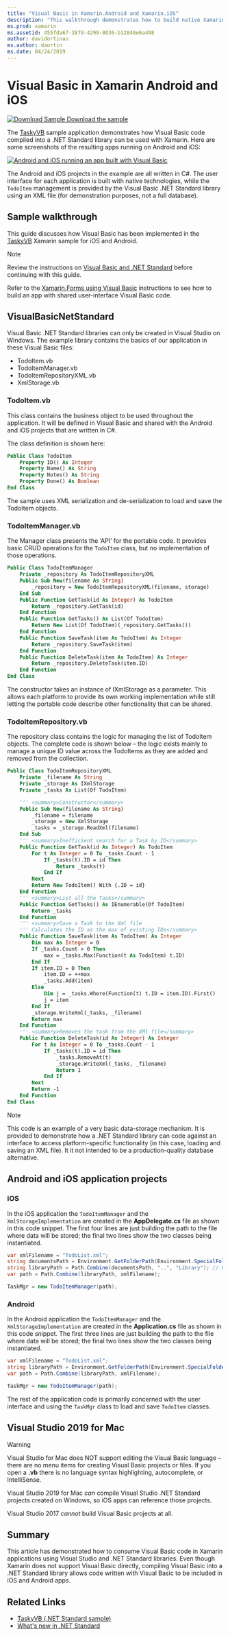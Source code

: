 ```yaml
---
title: "Visual Basic in Xamarin.Android and Xamarin.iOS"
description: "This walkthrough demonstrates how to build native Xamarin.iOS and Xamarin.Android apps that use business logic written in Visual Basic.NET."
ms.prod: xamarin
ms.assetid: 455fda67-3879-4299-8036-b12840e6a498
author: davidortinau
ms.author: daortin
ms.date: 04/24/2019
---
```


# Visual Basic in Xamarin Android and iOS

[![Download Sample](~/media/shared/download.png) Download the sample](/samples/xamarin/mobile-samples/visualbasic-taskyvb/)

The [TaskyVB](/samples/xamarin/mobile-samples/visualbasic-taskyvb/) sample application demonstrates how Visual Basic code compiled into a .NET Standard library can be used with Xamarin. Here are some screenshots of the resulting apps running on Android and iOS:

 [![Android and iOS running an app built with Visual Basic](native-apps-images/simulators-sml.png)](native-apps-images/simulators.png#lightbox)

The Android and iOS projects in the example are all written in C#. The user interface for each application is built with native technologies, while the `TodoItem` management is provided by the Visual Basic .NET Standard library using an XML file (for demonstration purposes, not a full database).

## Sample walkthrough

This guide discusses how Visual Basic has been implemented in the
[TaskyVB](https://github.com/xamarin/mobile-samples/tree/master/VisualBasic/TaskyVB)
Xamarin sample for iOS and Android.

> [!NOTE]
> Review the instructions on [Visual Basic and .NET Standard](index.md) before continuing with this guide.
>
> Refer to the [Xamarin.Forms using Visual Basic](xamarin-forms.md) instructions to see how to build an app with shared user-interface Visual Basic code.

## VisualBasicNetStandard

Visual Basic .NET Standard libraries can only be created in Visual Studio on Windows.
The example library contains the basics of our application in these Visual Basic files:

- TodoItem.vb
- TodoItemManager.vb
- TodoItemRepositoryXML.vb
- XmlStorage.vb

### TodoItem.vb

This class contains the business object to be used throughout the application. It will be defined in Visual Basic and shared with the Android and iOS projects that are written in C#.

The class definition is shown here:

```vb
Public Class TodoItem
    Property ID() As Integer
    Property Name() As String
    Property Notes() As String
    Property Done() As Boolean
End Class
```

The sample uses XML serialization and de-serialization to load and save the TodoItem objects.

### TodoItemManager.vb

The Manager class presents the ‘API’ for the portable code. It provides basic CRUD operations for the `TodoItem` class, but no implementation of those operations.

```vb
Public Class TodoItemManager
    Private _repository As TodoItemRepositoryXML
    Public Sub New(filename As String)
        _repository = New TodoItemRepositoryXML(filename, storage)
    End Sub
    Public Function GetTask(id As Integer) As TodoItem
        Return _repository.GetTask(id)
    End Function
    Public Function GetTasks() As List(Of TodoItem)
        Return New List(Of TodoItem)(_repository.GetTasks())
    End Function
    Public Function SaveTask(item As TodoItem) As Integer
        Return _repository.SaveTask(item)
    End Function
    Public Function DeleteTask(item As TodoItem) As Integer
        Return _repository.DeleteTask(item.ID)
    End Function
End Class
```

The constructor takes an instance of IXmlStorage as a parameter. This allows each platform to provide its own working implementation while still letting the portable code describe other functionality that can be shared.

### TodoItemRepository.vb

The repository class contains the logic for managing the list of TodoItem objects. The complete code is shown below – the logic exists mainly to manage a unique ID value across the TodoItems as they are added and removed from the collection.

```vb
Public Class TodoItemRepositoryXML
    Private _filename As String
    Private _storage As IXmlStorage
    Private _tasks As List(Of TodoItem)

    ''' <summary>Constructor</summary>
    Public Sub New(filename As String)
        _filename = filename
        _storage = New XmlStorage
        _tasks = _storage.ReadXml(filename)
    End Sub
    ''' <summary>Inefficient search for a Task by ID</summary>
    Public Function GetTask(id As Integer) As TodoItem
        For t As Integer = 0 To _tasks.Count - 1
            If _tasks(t).ID = id Then
                Return _tasks(t)
            End If
        Next
        Return New TodoItem() With {.ID = id}
    End Function
    ''' <summary>List all the Tasks</summary>
    Public Function GetTasks() As IEnumerable(Of TodoItem)
        Return _tasks
    End Function
    ''' <summary>Save a Task to the Xml file
    ''' Calculates the ID as the max of existing IDs</summary>
    Public Function SaveTask(item As TodoItem) As Integer
        Dim max As Integer = 0
        If _tasks.Count > 0 Then
            max = _tasks.Max(Function(t As TodoItem) t.ID)
        End If
        If item.ID = 0 Then
            item.ID = ++max
            _tasks.Add(item)
        Else
            Dim j = _tasks.Where(Function(t) t.ID = item.ID).First()
            j = item
        End If
        _storage.WriteXml(_tasks, _filename)
        Return max
    End Function
    ''' <summary>Removes the task from the XMl file</summary>
    Public Function DeleteTask(id As Integer) As Integer
        For t As Integer = 0 To _tasks.Count - 1
            If _tasks(t).ID = id Then
                _tasks.RemoveAt(t)
                _storage.WriteXml(_tasks, _filename)
                Return 1
            End If
        Next
        Return -1
    End Function
End Class
```

> [!NOTE]
> This code is an example of a very basic data-storage mechanism.
> It is provided to demonstrate how a .NET Standard library can code
> against an interface to access platform-specific functionality
> (in this case, loading and saving an XML file). It it not intended to be
> a production-quality database alternative.

## Android and iOS application projects

### iOS

In the iOS application the `TodoItemManager` and the `XmlStorageImplementation` are created in the **AppDelegate.cs** file as shown in this code snippet. The first four lines are just building the path to the file where data will be stored; the final two lines show the two classes being instantiated.

```csharp
var xmlFilename = "TodoList.xml";
string documentsPath = Environment.GetFolderPath(Environment.SpecialFolder.Personal); // Documents folder
string libraryPath = Path.Combine(documentsPath, "..", "Library"); // Library folder
var path = Path.Combine(libraryPath, xmlFilename);

TaskMgr = new TodoItemManager(path);
```

### Android

In the Android application the `TodoItemManager` and the `XmlStorageImplementation` are created in the **Application.cs** file as shown in this code snippet. The first three lines are just building the path to the file where data will be stored; the final two lines show the two classes being instantiated.

```csharp
var xmlFilename = "TodoList.xml";
string libraryPath = Environment.GetFolderPath(Environment.SpecialFolder.Personal);
var path = Path.Combine(libraryPath, xmlFilename);

TaskMgr = new TodoItemManager(path);
```

The rest of the application code is primarily concerned with the user interface and using the `TaskMgr` class to load and save `TodoItem` classes.

## Visual Studio 2019 for Mac

> [!WARNING]
> Visual Studio for Mac does NOT support editing the Visual Basic language – there are no menu items for creating Visual Basic projects or files. If you open a **.vb** there is no language syntax highlighting, autocomplete, or IntelliSense.

Visual Studio 2019 for Mac _can_ compile Visual Studio .NET Standard projects created on Windows, so iOS apps can reference those projects.

Visual Studio 2017 _cannot_ build Visual Basic projects at all.

## Summary

This article has demonstrated how to consume Visual Basic code in Xamarin applications using Visual Studio and .NET Standard libraries. Even though Xamarin does not support Visual Basic directly, compiling Visual Basic into a .NET Standard library allows code written with Visual Basic to be included in iOS and Android apps.

## Related Links

- [TaskyVB (.NET Standard sample)](https://github.com/xamarin/mobile-samples/tree/master/VisualBasic/TaskyVB)
- [What's new in .NET Standard](/dotnet/standard/whats-new/whats-new-in-dotnet-standard?tabs=csharp)